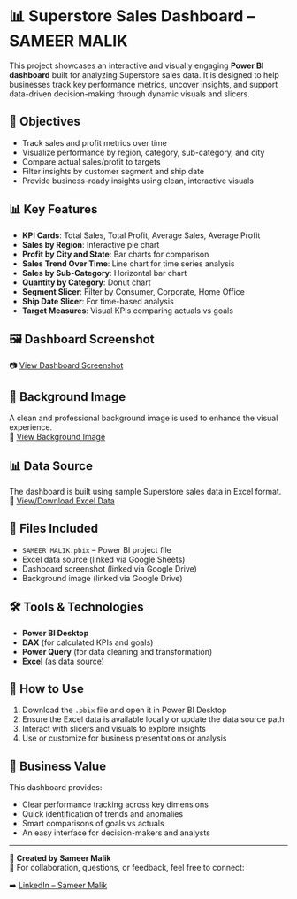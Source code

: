 # 📊 Superstore Sales Dashboard – SAMEER MALIK

This project showcases an interactive and visually engaging **Power BI dashboard** built for analyzing Superstore sales data. It is designed to help businesses track key performance metrics, uncover insights, and support data-driven decision-making through dynamic visuals and slicers.

## 🎯 Objectives

- Track sales and profit metrics over time
- Visualize performance by region, category, sub-category, and city
- Compare actual sales/profit to targets
- Filter insights by customer segment and ship date
- Provide business-ready insights using clean, interactive visuals

## 📊 Key Features

- **KPI Cards**: Total Sales, Total Profit, Average Sales, Average Profit
- **Sales by Region**: Interactive pie chart
- **Profit by City and State**: Bar charts for comparison
- **Sales Trend Over Time**: Line chart for time series analysis
- **Sales by Sub-Category**: Horizontal bar chart
- **Quantity by Category**: Donut chart
- **Segment Slicer**: Filter by Consumer, Corporate, Home Office
- **Ship Date Slicer**: For time-based analysis
- **Target Measures**: Visual KPIs comparing actuals vs goals

## 🖼️ Dashboard Screenshot

📷 [View Dashboard Screenshot](https://drive.google.com/file/d/196AbZNEEhTfA7OZN9mL2IPGpfluIzAj5/view?usp=sharing)

## 🎨 Background Image

A clean and professional background image is used to enhance the visual experience.  
🎨 [View Background Image](https://drive.google.com/file/d/1-vZMl-OmrXQYyJorhg7BaQsw8iCztsxg/view?usp=drive_link)

## 📊 Data Source

The dashboard is built using sample Superstore sales data in Excel format.  
📄 [View/Download Excel Data](https://docs.google.com/spreadsheets/d/144M_kRn_2-zgB-U3gyieCRCT-fVWtUTY/edit?usp=sharing&ouid=104303118614351627704&rtpof=true&sd=true)

## 📁 Files Included

- `SAMEER MALIK.pbix` – Power BI project file
- Excel data source (linked via Google Sheets)
- Dashboard screenshot (linked via Google Drive)
- Background image (linked via Google Drive)

## 🛠 Tools & Technologies

- **Power BI Desktop**
- **DAX** (for calculated KPIs and goals)
- **Power Query** (for data cleaning and transformation)
- **Excel** (as data source)

## 🚀 How to Use

1. Download the `.pbix` file and open it in Power BI Desktop
2. Ensure the Excel data is available locally or update the data source path
3. Interact with slicers and visuals to explore insights
4. Use or customize for business presentations or analysis

## 📌 Business Value

This dashboard provides:
- Clear performance tracking across key dimensions
- Quick identification of trends and anomalies
- Smart comparisons of goals vs actuals
- An easy interface for decision-makers and analysts

---

🔗 **Created by Sameer Malik**  
📧 For collaboration, questions, or feedback, feel free to connect:

➡️ [LinkedIn – Sameer Malik](https://www.linkedin.com/in/sameer-malik-b5b8772b9/)
